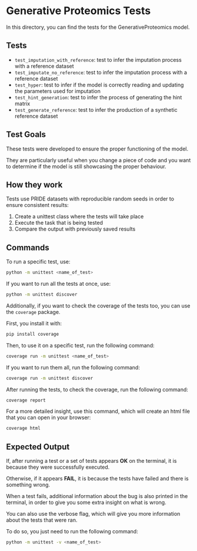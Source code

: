 # Generative Proteomics Tests

In this directory, you can find the tests for the GenerativeProteomics model.

## Tests 

- `test_imputation_with_reference`: test to infer the imputation process with a reference dataset
- `test_imputate_no_reference`: test to infer the imputation process with a reference dataset
- `test_hyper`: test to infer if the model is correctly reading and updating the parameters used for imputation
- `test_hint_generation`: test to infer the process of generating the hint matrix
- `test_generate_reference`: test to infer the production of a synthetic reference dataset

## Test Goals

These tests were developed to ensure the proper functioning of the model.

They are particularly useful when you change a piece of code and you want to determine if the model is still showcasing the proper behaviour.

## How they work 

Tests use PRIDE datasets with reproducible random seeds in order to ensure consistent results:

1. Create a unittest class where the tests will take place
2. Execute the task that is being tested
3. Compare the output with previously saved results

## Commands

To run a specific test, use: 
```bash 
python -m unittest <name_of_test>
```

If you want to run all the tests at once, use:
```bash 
python -m unittest discover
```

Additionally, if you want to check the coverage of the tests too, you can use the `coverage` package.

First, you install it with:
```bash 
pip install coverage
```

Then, to use it on a specific test, run the following command:

```bash 
coverage run -m unittest <name_of_test>
```

If you want to run them all, run the following command:
```bash 
coverage run -m unittest discover
```

After running the tests, to check the coverage, run the following command:
```bash 
coverage report
```

For a more detailed insight, use this command, which will create an html file that you can open in your browser:
```bash
coverage html
```
## Expected Output 

If, after running a test or a set of tests appears **OK** on the terminal, it is because they were successfully executed.

Otherwise, if it appears **FAIL**, it is because the tests have failed and there is something wrong.

When a test fails, additional information about the bug is also printed in the terminal, in order to give you some extra insight on what is wrong.

You can also use the verbose flag, which will give you more information about the tests that were ran.

To do so, you just need to run the following command:

```bash 
python -m unittest -v <name_of_test>
```